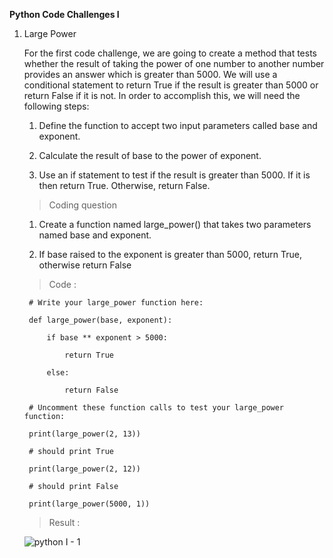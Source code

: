 **Python Code Challenges I**

1. Large Power

    For the first code challenge, we are going to create a method that tests whether the result of taking the power of one number to another number provides an answer which is greater than 5000. We will use a conditional statement to return True if the result is greater than 5000 or return False if it is not. In order to accomplish this, we will need the following steps:

    1.  Define the function to accept two input parameters called base and exponent.
  
    2.  Calculate the result of base to the power of exponent.
  
    3.  Use an if statement to test if the result is greater than 5000. If it is then return True. Otherwise, return False.
  
    >   Coding question

    1.  Create a function named large_power() that takes two parameters named base and exponent.
    
    2.  If base raised to the exponent is greater than 5000, return True, otherwise return False
    
    
    >   Code :

        # Write your large_power function here:
        
        def large_power(base, exponent):
        
            if base ** exponent > 5000:
            
                return True
                
            else:
            
                return False
                
        # Uncomment these function calls to test your large_power function:
        
        print(large_power(2, 13))
        
        # should print True
        
        print(large_power(2, 12))
        
        # should print False
        
        print(large_power(5000, 1))

    >   Result :
    
      ![python I - 1](https://user-images.githubusercontent.com/74751990/188761625-a528f57c-4f52-493c-8438-1fe09492a1ac.jpg)
